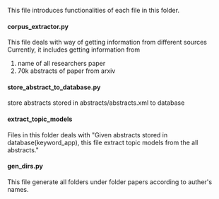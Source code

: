 This file introduces functionalities of each file in this folder.

#### corpus_extractor.py

This file deals with way of getting information from different sources
Currently, it includes getting information from 
1. name of all researchers paper
2. 70k abstracts of paper from arxiv

#### store_abstract_to_database.py

store abstracts stored in abstracts/abstracts.xml to database

#### extract_topic_models

Files in this folder deals with "Given abstracts stored in database(keyword_app), this file extract topic models from the all abstracts."


#### gen_dirs.py

This file generate all folders under folder papers according to auther's names.

